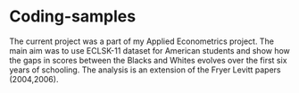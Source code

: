 # Coding-samples
The current project was a part of my Applied Econometrics project. The main aim was to use ECLSK-11 dataset for American students and show how the gaps in scores between the Blacks and Whites evolves over the first six years of schooling. The analysis is an extension of the Fryer Levitt papers (2004,2006).
